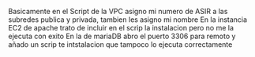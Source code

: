 Basicamente en el Script de la VPC asigno mi numero de ASIR a las subredes publica y privada, tambien les asigno mi nombre
En la instancia EC2 de apache trato de incluir en el scrip la instalacion pero no me la ejecuta con exito
En la de mariaDB abro el puerto 3306 para remoto y añado un scrip te intstalacion que tampoco lo ejecuta correctamente
